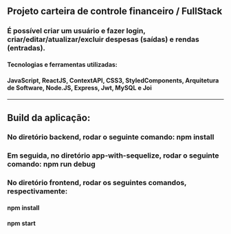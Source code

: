 ## Projeto carteira de controle financeiro /  FullStack

### É possível criar um usuário e fazer login, criar/editar/atualizar/excluir despesas (saídas) e rendas (entradas).

#### Tecnologias e ferramentas utilizadas:

#### JavaScript, ReactJS, ContextAPI, CSS3, StyledComponents, Arquitetura de Software, Node.JS, Express, Jwt, MySQL e Joi

------------------------------------------------------------------------------------------------------------------------------

## Build da aplicação:

### No diretório backend, rodar o seguinte comando: npm install
### Em seguida, no diretório app-with-sequelize, rodar o seguinte comando: npm run debug

### No diretório frontend, rodar os seguintes comandos, respectivamente:
#### npm install 
#### npm start


